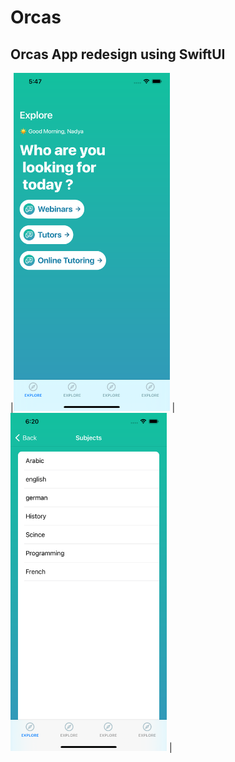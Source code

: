 <h1> Orcas</h1>
<h2>Orcas App redesign using SwiftUI</h2>

|<img src="https://github.com/AmrAbedal/Orcas/blob/main/Simulator%20Screen%20Shot%20-%20iPhone%2011%20Pro%20Max%20-%202020-12-21%20at%2017.47.53.png" width="250"> 
| <img src="https://github.com/AmrAbedal/Orcas/blob/main/Simulator%20Screen%20Shot%20-%20iPhone%2011%20Pro%20Max%20-%202020-12-21%20at%2018.20.09.png" width="250"> |
